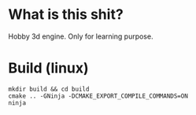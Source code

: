 What is this shit?
==================

Hobby 3d engine. Only for learning purpose.

Build (linux)
==================

```
mkdir build && cd build
cmake .. -GNinja -DCMAKE_EXPORT_COMPILE_COMMANDS=ON
ninja
```
